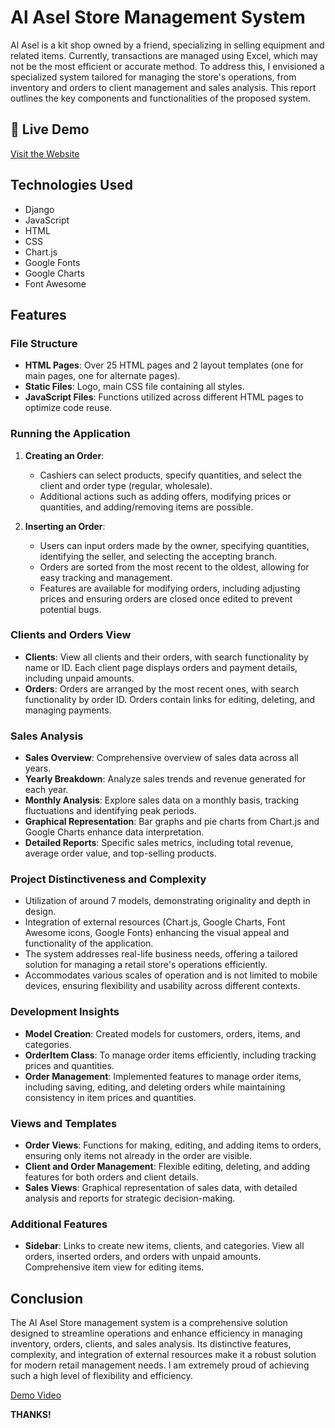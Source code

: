 # Al Asel Store Management System

Al Asel is a kit shop owned by a friend, specializing in selling equipment and related items. Currently, transactions are managed using Excel, which may not be the most efficient or accurate method. To address this, I envisioned a specialized system tailored for managing the store's operations, from inventory and orders to client management and sales analysis. This report outlines the key components and functionalities of the proposed system.

## 🚀 Live Demo
[Visit the Website](https://mego354.github.io/Al-Asel/)

## Technologies Used
- Django
- JavaScript
- HTML
- CSS
- Chart.js
- Google Fonts
- Google Charts
- Font Awesome

## Features

### File Structure
- **HTML Pages**: Over 25 HTML pages and 2 layout templates (one for main pages, one for alternate pages).
- **Static Files**: Logo, main CSS file containing all styles.
- **JavaScript Files**: Functions utilized across different HTML pages to optimize code reuse.

### Running the Application
1. **Creating an Order**:
   - Cashiers can select products, specify quantities, and select the client and order type (regular, wholesale).
   - Additional actions such as adding offers, modifying prices or quantities, and adding/removing items are possible.
   
2. **Inserting an Order**:
   - Users can input orders made by the owner, specifying quantities, identifying the seller, and selecting the accepting branch.
   - Orders are sorted from the most recent to the oldest, allowing for easy tracking and management.
   - Features are available for modifying orders, including adjusting prices and ensuring orders are closed once edited to prevent potential bugs.

### Clients and Orders View
- **Clients**: View all clients and their orders, with search functionality by name or ID. Each client page displays orders and payment details, including unpaid amounts.
- **Orders**: Orders are arranged by the most recent ones, with search functionality by order ID. Orders contain links for editing, deleting, and managing payments.

### Sales Analysis
- **Sales Overview**: Comprehensive overview of sales data across all years.
- **Yearly Breakdown**: Analyze sales trends and revenue generated for each year.
- **Monthly Analysis**: Explore sales data on a monthly basis, tracking fluctuations and identifying peak periods.
- **Graphical Representation**: Bar graphs and pie charts from Chart.js and Google Charts enhance data interpretation.
- **Detailed Reports**: Specific sales metrics, including total revenue, average order value, and top-selling products.

### Project Distinctiveness and Complexity
- Utilization of around 7 models, demonstrating originality and depth in design.
- Integration of external resources (Chart.js, Google Charts, Font Awesome icons, Google Fonts) enhancing the visual appeal and functionality of the application.
- The system addresses real-life business needs, offering a tailored solution for managing a retail store's operations efficiently.
- Accommodates various scales of operation and is not limited to mobile devices, ensuring flexibility and usability across different contexts.

### Development Insights
- **Model Creation**: Created models for customers, orders, items, and categories.
- **OrderItem Class**: To manage order items efficiently, including tracking prices and quantities.
- **Order Management**: Implemented features to manage order items, including saving, editing, and deleting orders while maintaining consistency in item prices and quantities.

### Views and Templates
- **Order Views**: Functions for making, editing, and adding items to orders, ensuring only items not already in the order are visible.
- **Client and Order Management**: Flexible editing, deleting, and adding features for both orders and client details.
- **Sales Views**: Graphical representation of sales data, with detailed analysis and reports for strategic decision-making.

### Additional Features
- **Sidebar**: Links to create new items, clients, and categories. View all orders, inserted orders, and orders with unpaid amounts. Comprehensive item view for editing items.

## Conclusion
The Al Asel Store management system is a comprehensive solution designed to streamline operations and enhance efficiency in managing inventory, orders, clients, and sales analysis. Its distinctive features, complexity, and integration of external resources make it a robust solution for modern retail management needs. I am extremely proud of achieving such a high level of flexibility and efficiency.

[Demo Video](https://youtu.be/0q1bPAbHGvk)

**THANKS!**
